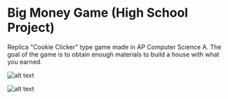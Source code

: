 # Big Money Game (High School Project)

Replica "Cookie Clicker" type game made in AP Computer Science A. The goal of the game is to obtain enough materials to build a house with what you earned.

![alt text](https://media.discordapp.net/attachments/949844011466760254/949895856751001620/picture.PNG?width=814&height=436)

![alt text](https://media.discordapp.net/attachments/949844011466760254/949896552665731073/unknown.png?width=815&height=436)
